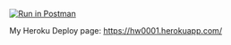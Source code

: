 
[![Run in Postman](https://run.pstmn.io/button.svg)](https://app.getpostman.com/run-collection/786ee518c69cf8634bea)

My Heroku Deploy page: https://hw0001.herokuapp.com/